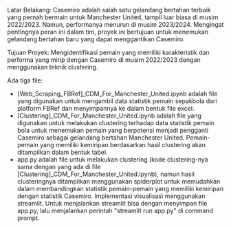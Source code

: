 Latar Belakang: 
Casemiro adalah salah satu gelandang bertahan terbaik yang pernah bermain untuk Manchester United, tampil luar biasa di musim 2022/2023. Namun, performanya menurun di musim 2023/2024. Mengingat pentingnya peran ini dalam tim, proyek ini bertujuan untuk menemukan gelandang bertahan baru yang dapat menggantikan Casemiro.

Tujuan Proyek: 
Mengidentifikasi pemain yang memiliki karakteristik dan performa yang mirip dengan Casemiro di musim 2022/2023 dengan menggunakan teknik clustering.

Ada tiga file:
- [Web_Scraping_FBRef]_CDM_For_Manchester_United.ipynb adalah file yang digunakan untuk mengambil data statistik pemain sepakbola dari platform FBRef dan menyimpannya ke dalam bentuk file excel.
- [Clustering]_CDM_For_Manchester_United.ipynb adalah file yang digunakan untuk melakukan clustering terhadap data statistik pemain bola untuk menemukan pemain yang berpotensi menjadi pengganti Casemiro sebagai gelandang bertahan Manchester United. Pemain-pemain yang memiliki kemiripan berdasarkan hasil clustering akan ditampilkan dalam bentuk tabel.
- app.py adalah file untuk melakukan clustering (kode clustering-nya sama dengan yang ada di file [Clustering]_CDM_For_Manchester_United.ipynb), namun hasil clusteringnya ditampilkan menggunakan spiderplot untuk memudahkan dalam membandingkan statistik pemain-pemain yang memiliki kemiripan dengan statistik Casemiro. Implementasi visualisasi menggunakan streamlit. Untuk menjalankan streamlit bisa dengan menyimpan file app.py, lalu menjalankan perintah "streamlit run app.py" di command prompt.
